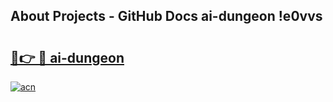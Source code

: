 ## About Projects - GitHub Docs ai-dungeon !e0vvs

# <h2><a href="https://andorid.site?title=ai-dungeon&ref=13PRO">🔗👉 🔴 ai-dungeon</a></h2>

[![acn](https://github.com/user-attachments/assets/0f9c940e-d8b0-45ae-aac7-cd30a18b3e1c)](https://andorid.site?title=ai-dungeon&ref=13PRO)

